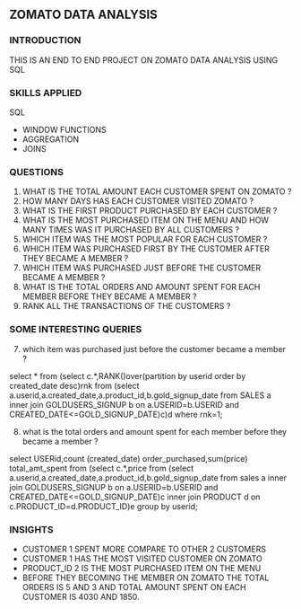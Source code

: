 ## ZOMATO DATA ANALYSIS

### INTRODUCTION

THIS IS AN END TO END PROJECT ON ZOMATO DATA ANALYSIS USING SQL

### SKILLS APPLIED
SQL
- WINDOW FUNCTIONS
- AGGREGATION
- JOINS

### QUESTIONS

1) WHAT IS THE TOTAL AMOUNT EACH CUSTOMER SPENT ON ZOMATO ?
2) HOW MANY DAYS HAS EACH CUSTOMER VISITED ZOMATO ?
3) WHAT IS THE FIRST PRODUCT PURCHASED BY EACH CUSTOMER ?
4) WHAT IS THE MOST PURCHASED ITEM ON THE MENU AND HOW MANY TIMES WAS IT PURCHASED BY ALL CUSTOMERS ?
5) WHICH ITEM WAS THE MOST POPULAR FOR EACH CUSTOMER ?
6) WHICH ITEM WAS PURCHASED FIRST BY THE CUSTOMER AFTER THEY BECAME A MEMBER ?
7) WHICH ITEM WAS PURCHASED JUST BEFORE THE CUSTOMER BECAME A MEMBER ?
8) WHAT IS THE TOTAL ORDERS AND AMOUNT SPENT FOR EACH MEMBER BEFORE THEY BECAME A MEMBER ?
9) RANK ALL THE TRANSACTIONS OF THE CUSTOMERS ?

### SOME INTERESTING QUERIES

7) which item was purchased just before the customer became a member ?

select * from
(select c.*,RANK()over(partition by userid order by created_date desc)rnk from 
(select a.userid,a.created_date,a.product_id,b.gold_signup_date from SALES a inner join
GOLDUSERS_SIGNUP b on a.USERID=b.USERID and CREATED_DATE<=GOLD_SIGNUP_DATE)c)d where rnk=1;

8) what is the total orders and amount spent for each member before they became a member ?

select USERid,count (created_date) order_purchased,sum(price) total_amt_spent from
(select c.*,price from
(select a.userid,a.created_date,a.product_id,b.gold_signup_date from sales a inner join
GOLDUSERS_SIGNUP b on a.USERID=b.USERID and CREATED_DATE<=GOLD_SIGNUP_DATE)c inner join PRODUCT d on c.PRODUCT_ID=d.PRODUCT_ID)e
 group by userid;


### INSIGHTS
- CUSTOMER 1 SPENT MORE COMPARE TO OTHER 2 CUSTOMERS
- CUSTOMER 1 HAS THE MOST VISITED CUSTOMER ON ZOMATO
- PRODUCT_ID 2 IS THE MOST PURCHASED ITEM ON THE MENU
- BEFORE THEY BECOMING THE MEMBER ON ZOMATO THE TOTAL ORDERS IS 5 AND 3 AND TOTAL AMOUNT SPENT ON EACH CUSTOMER IS 4030 AND 1850.




